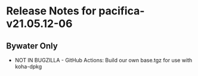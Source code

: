 
# Release Notes for pacifica-v21.05.12-06

## Bywater Only

- NOT IN BUGZILLA - GitHub Actions: Build our own base.tgz for use with koha-dpkg


